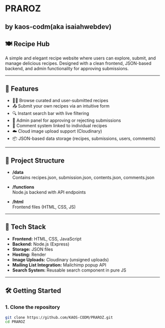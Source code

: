 # PRAROZ

## by kaos-codm(aka isaiahwebdev)

## 🍽️ Recipe Hub

A simple and elegant recipe website where users can explore, submit, and manage delicious recipes. Designed with a clean frontend, JSON-based backend, and admin functionality for approving submissions.

---

## 🚀 Features

- 🧑‍🍳 Browse curated and user-submitted recipes  
- 📤 Submit your own recipes via an intuitive form  
- 🔍 Instant search bar with live filtering  
- 🔐 Admin panel for approving or rejecting submissions  
- 💬 Comment system linked to individual recipes  
- ☁️ Cloud image upload support (Cloudinary)  
- 📦 JSON-based data storage (recipes, submissions, users, comments)

---

## 📁 Project Structure

- **/data**  
  Contains recipes.json, submission.json, contents.json, comments.json

- **/functions**  
  Node.js backend with API endpoints

- **/html**  
  Frontend files (HTML, CSS, JS)

---

## 🧰 Tech Stack

- **Frontend:** HTML, CSS, JavaScript  
- **Backend:** Node.js (Express)  
- **Storage:** JSON files  
- **Hosting:** Render  
- **Image Uploads:** Cloudinary (unsigned uploads)  
- **Mailing List Integration:** Mailchimp popup API  
- **Search System:** Reusable search component in pure JS

---

## 🛠️ Getting Started

### 1. Clone the repository

```bash
git clone https://github.com/KAOS-CODM/PRAROZ.git
cd PRAROZ

